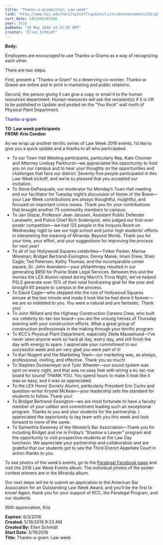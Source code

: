 ```yaml
---
title: "Thanks-a-gram&colon; Law week"
link: "http://www.kcc.edu/FacultyStaff/update/Lists/Announcements/DispForm.aspx?ID=2219"
sort_date: 1463668385000
year: 2016
pubDate: "19 May 2016 14:33:05 GMT"
creator: "Ellen Schmidt"
---
```


<div><b>Body:</b> <div class="ExternalClass844A84227A374D94ADC4F1312CD1DD78"><p>​​Employees are encouraged to use Thanks-a-Grams as a way of recognizing each other.</p>
<p>There are two steps. </p>
<p>First, present a &quot;Thanks-a-Gram&quot; to a deserving co-worker. Thanks-a-Grams are online and in print in marketing and public relations.</p>
<p>Second, the person giving it can give a copy or email it to the human resources department. Human resources will ask the recipient(s) if it is OK to be published in Update and posted on the &quot;You Rock&quot; wall north of Physical Plant Department.</p>
<p style="color:blue">Thanks-a-gram  </p>
<p><strong>TO: </strong><strong>Law week participants</strong><br /><strong>FROM: Kris Condon</strong></p>
<p>As we wrap up another terrific series of Law Week 2016 events, I’d like to give you a quick update and a thanks to all who participated.</p>
<ul><li>To our Town Hall Meeting participants, particularly Rep. Kate Cloonen and Attorney Lindsay Parkhurst—we appreciated the opportunity to host you on our campus and to hear your thoughts on the opportunities and challenges that face our district. Seventy-five people participated in this Law Week kickoff, and we’re so pleased that you accepted our invitation.</li>
<li>To Steve DePasquale, our moderator for Monday’s Town Hall meeting and our facilitator for Tuesday night’s discussion of Home of the Brave—your Law Week contributions are always thoughtful, insightful, and focused on important civics issues. Thank you for your contributions that brought another 75 community members to campus.</li>
<li>To Jan Glazar, Professor Jean Janssen, Assistant Public Defender Landwehr, and Police Chief Rich Soderquist, who judged our first-ever poster competition—we had 125 people in the Iroquois Room on Wednesday night to see our high school and junior high students’ efforts in interpreting the meaning of Miranda: Beyond Words. Thank you for your time, your effort, and your suggestions for improving the process for next year!</li>
<li>To all of our Hollywood Squares celebrities—Tinker Parker; Marisa Wiesman; Bridget Bertrand-Essington; Denny Marek; Imani Drew; Sheri Cagle; Ted Petersen; Kathy Thomas; and the incomparable center square, Dr. John Avendano—your philanthropy resulted in our generating $950 for Prairie State Legal Services. Between this and the monies the LEX Alumni raised during March’s Trivia Night, we’ve helped PSLS generate over 15% of their total fundraising goal for the year and brought 60 people to campus in the process.</li>
<li>To David Cagle—who stepped into the role of Hollywood Squares emcee at the last minute and made it look like he had done it forever—we are so indebted to you. You were a natural and are fantastic. Thank you!</li>
<li>To John Willard and the Highway Construction Careers Crew, who built our celebrity tic-tac-toe board—you are the unsung heroes of Thursday evening with your construction efforts. What a great group of construction professionals in the making through your terrific program.</li>
<li>To KCC’s Physical Plant Department, especially Stella Mausehund—I’ve never seen anyone work so hard all day, every day, and still finish the day with energy to spare. I appreciate your commitment to our successful week and am very glad you were part of it!</li>
<li>To Kari Nugent and the Marketing Team—our marketing was, as always, professional, inviting, and effective. Thank you so much!</li>
<li>To Stephen Dockemeyer and Tyler Wheeler—our sound system was spot on every night, and that was no easy feat with wiring a tic-tac-toe board for sound! THANK YOU. You spend hours to make it look like it was so easy, and it was so appreciated.</li>
<li>To the LEX Honor Society Alumni, particularly President Eric Curtis and question-writer Krystel McKean—your leadership sets the standard for students to follow. Thank you!</li>
<li>To Bridget Bertrand-Essington—we are most fortunate to have a faculty member of your caliber and commitment leading such an exceptional program. Thanks to you and your students for the partnership. I appreciated the opportunity to tag team with you this week and look forward to more of the same.</li>
<li>To Samantha Sweeney of the Women’s Bar Association—Thank you for including Bridget and me in Friday’s “Shadow a Lawyer” program and the opportunity to visit prospective students at the Law Day luncheon. We appreciate your partnership and collaboration and are grateful that our students got to see the Third District Appellate Court in action thanks to you.</li></ul>
<p>To see photos of the week’s events, go to the <a href="http://www.facebook.com/kccparalegal">Paralegal Facebook page</a> and visit the 2016 Law Week Events album. The individual photos of the poster contest winners are in the Miranda album.</p>
<p>Our next steps will be to submit an application to the American Bar Association for an Outstanding Law Week Award, and you’ll be the first to know! Again, thank you for your support of KCC, the Paralegal Program, and our students.</p>
<p>With appreciation, Kris</p></div>
</div>
<div><b>Expires:</b> 6/3/2016</div>
<div><b>Created:</b> 5/19/2016 9:33 AM</div>
<div><b>Created By:</b> Ellen Schmidt</div>
<div><b>Start Date:</b> 5/19/2016</div>
<div><b>Title:</b> Thanks-a-gram: Law week</div>
